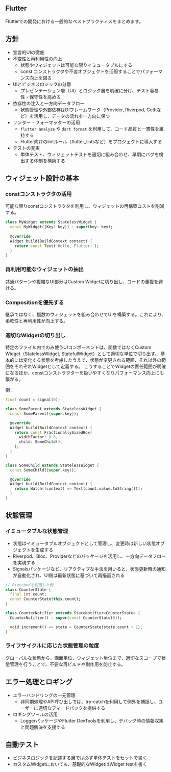 ## Flutter

Flutterでの開発における一般的なベストプラクティスをまとめます。

## 方針

- 宣言的UIの徹底
- 不変性と再利用性の向上
  - 状態やウィジェットは可能な限りイミュータブルにする
  - const コンストラクタや不変オブジェクトを活用することでパフォーマンス向上を図る
- UIとビジネスロジックの分離
  - プレゼンテーション層（UI）とロジック層を明確に分け、テスト容易性・保守性を高める
- 依存性の注入と一方向データフロー
  - 状態管理や外部依存はDIフレームワーク（Provider, Riverpod, GetItなど）を活用し、データの流れを一方向に保つ
- リンター・フォーマッターの活用
  - `flutter analyze` や `dart format` を利用して、コード品質と一貫性を維持する
  - Flutter向けのlintルール（flutter_lintsなど）をプロジェクトに導入する
- テストの充実
  - 単体テスト、ウィジェットテストを適切に組み合わせ、早期にバグを検出する体制を構築する

## ウィジェット設計の基本

### constコンストラクタの活用

可能な限りconstコンストラクタを利用し、ウィジェットの再構築コストを削減する。

```dart
class MyWidget extends StatelessWidget {
  const MyWidget({Key? key}) : super(key: key);
  
  @override
  Widget build(BuildContext context) {
    return const Text('Hello, Flutter!');
  }
}
```

### 再利用可能なウィジェットの抽出

共通パターンや複雑なUI部分はCustom Widgetに切り出し、コードの重複を避ける。

### Compositionを優先する

継承ではなく、複数のウィジェットを組み合わせてUIを構築する。これにより、柔軟性と再利用性が向上する。

### 適切なWidgetの切り出し

特定のファイル内でのみ使うUIコンポーネントは、関数ではなくCustom Widget（StatelessWidget, StatefulWidget）として適切な単位で切り出す。
基本的には変化する状態を考慮したうえで、状態が変更される範囲、それ以外の範囲をそれぞれWidgetとして定義する。
こうすることでWidgetの責任範囲が明確になるほか、constコンストラクターを扱いやすくなりパフォーマンス向上にも繋がる。

例：

```dart
final count = signal(0);

class SomeParent extends StatelessWidget {
  const SomeParent({super.key});

  @override
  Widget build(BuildContext context) {
    return const FractionallySizedBox(
      widthFactor: 0.8,
      child: SomeChild(),
    );
  }
}

class SomeChild extends StatelessWidget {
  const SomeChild({super.key});

  @override
  Widget build(BuildContext context) {
    return Watch((context) => Text(count.value.toString()));
  }
}
```

## 状態管理

### イミュータブルな状態管理

- 状態はイミュータブルオブジェクトとして管理し、変更時は新しい状態オブジェクトを生成する
- Riverpod、Bloc、Providerなどのパッケージを活用し、一方向データフローを実現する
- Signalsパッケージなど、リアクティブな手法を用いると、状態更新時の通知が自動化され、UI側は最新状態に基づいて再描画される

```dart
// Riverpodを利用した例
class CounterState {
  final int count;
  const CounterState(this.count);
}

class CounterNotifier extends StateNotifier<CounterState> {
  CounterNotifier() : super(const CounterState(0));

  void increment() => state = CounterState(state.count + 1);
}
```

### ライフサイクルに応じた状態管理の粒度

グローバルな状態から、画面単位、ウィジェット単位まで、適切なスコープで状態管理を行うことで、不要な再ビルドや副作用を防止する。

## エラー処理とロギング

- エラーハンドリングの一元管理
  - 非同期処理やAPI呼び出しでは、try-catchを利用して例外を捕捉し、ユーザーに適切なフィードバックを提供する
- ロギングツールの活用
  - LoggerパッケージやFlutter DevToolsを利用し、デバッグ時の情報収集と問題解決を支援する

## 自動テスト

- ビジネスロジックを記述する層では必ず単体テストをセットで書く
- カスタムWidgetにおいても、基礎的なWidgetはWidget testを書く
